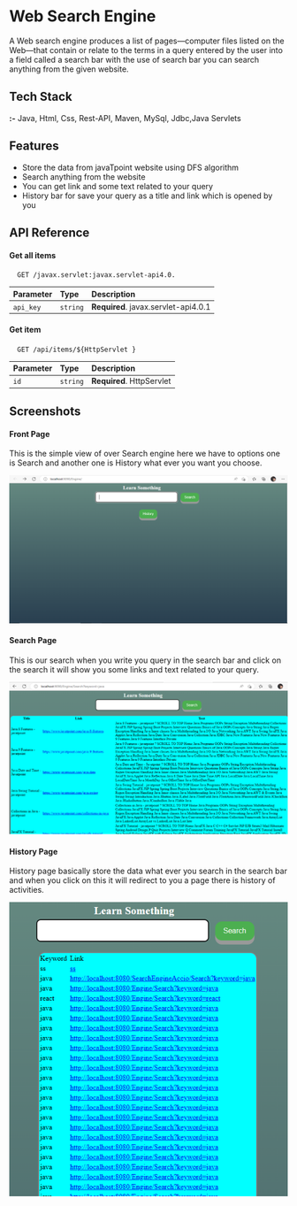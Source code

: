 
# Web Search Engine

 A Web search engine produces a list of pages—computer files listed on the Web—that contain or relate to the
terms in a query entered by the user into a field called a search bar with the use of search bar you can search
anything from the given website.

## Tech Stack

**:-** Java, Html, Css, Rest-API, Maven, MySql, Jdbc,Java Servlets




## Features

- Store the data from javaTpoint website using DFS algorithm
- Search anything from the website 
- You can get link and some text related to your query
- History bar for save your query as a title and link which is opened by you 


## API Reference

#### Get all items

```http
  GET /javax.servlet:javax.servlet-api4.0.
```

| Parameter | Type     | Description                |
| :-------- | :------- | :------------------------- |
| `api_key` | `string` | **Required**. javax.servlet-api4.0.1 |

#### Get item

```http
  GET /api/items/${HttpServlet }
```

| Parameter | Type     | Description                       |
| :-------- | :------- | :-------------------------------- |
| `id`      | `string` | **Required**. HttpServlet  |


## Screenshots
#### Front Page
This is the simple view of over Search engine here we have to options one is Search and another one is History what ever you want you choose.

![App Screenshot](https://github.com/shivam-sharma0/Web-Search-Engine/blob/main/src/main/Screenshot%202023-04-01%20182455.png?raw=true)

#### Search Page
This is our search when you write you query in the search bar and click on the search it will show you some links and text related to your query.

![App Screenshot](https://github.com/shivam-sharma0/Web-Search-Engine/blob/main/src/main/Screenshot%202023-04-01%20182544.png?raw=true)

#### History Page
History page basically store the data what ever you search in the search bar and when you click on this it will redirect to you a page there is history of activities.

![App Screenshot](https://github.com/shivam-sharma0/Web-Search-Engine/blob/main/src/main/Screenshot%202023-04-01%20182618.png?raw=true)

